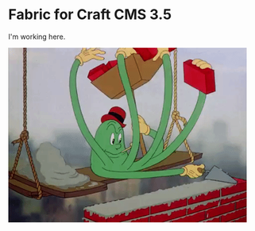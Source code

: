 # Fabric for Craft CMS 3.5

I'm working here.

![Under Construction](resources/img/underconstruction.gif)